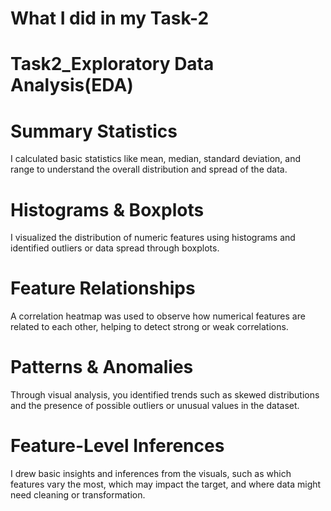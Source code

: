 # What I did in my Task-2
# Task2_Exploratory Data Analysis(EDA) 

# Summary Statistics
I calculated basic statistics like mean, median, standard deviation, and range to understand the overall distribution and spread of the data.

# Histograms & Boxplots
I visualized the distribution of numeric features using histograms and identified outliers or data spread through boxplots.

# Feature Relationships
A correlation heatmap was used to observe how numerical features are related to each other, helping to detect strong or weak correlations.

# Patterns & Anomalies
Through visual analysis, you identified trends such as skewed distributions and the presence of possible outliers or unusual values in the dataset.

# Feature-Level Inferences
I drew basic insights and inferences from the visuals, such as which features vary the most, which may impact the target, and where data might need cleaning or transformation.
